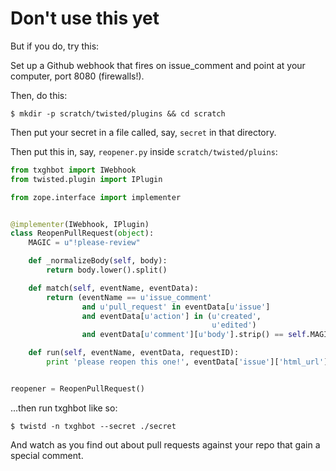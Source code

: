 # Don't use this yet

But if you do, try this:

Set up a Github webhook that fires on issue_comment and point at your computer, port 8080 (firewalls!).

Then, do this:

````
$ mkdir -p scratch/twisted/plugins && cd scratch
````

Then put your secret in a file called, say, `secret` in that directory.

Then put this in, say, `reopener.py` inside `scratch/twisted/pluins`:

````python
from txghbot import IWebhook
from twisted.plugin import IPlugin

from zope.interface import implementer


@implementer(IWebhook, IPlugin)
class ReopenPullRequest(object):
    MAGIC = u"!please-review"

    def _normalizeBody(self, body):
        return body.lower().split()

    def match(self, eventName, eventData):
        return (eventName == u'issue_comment'
                and u'pull_request' in eventData[u'issue']
                and eventData[u'action'] in (u'created',
                                             u'edited')
                and eventData[u'comment'][u'body'].strip() == self.MAGIC)

    def run(self, eventName, eventData, requestID):
        print 'please reopen this one!', eventData['issue']['html_url']


reopener = ReopenPullRequest()
````

...then run txghbot like so:

````
$ twistd -n txghbot --secret ./secret
````

And watch as you find out about pull requests against your repo that gain a special comment.